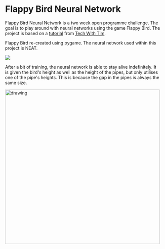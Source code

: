 # Flappy Bird Neural Network

Flappy Bird Neural Network is a two week open programme challenge. The goal is to play around with neural networks using the game Flappy Bird. The project is based on a [tutorial](https://www.youtube.com/watch?v=MMxFDaIOHsE&list=PLzMcBGfZo4-lwGZWXz5Qgta_YNX3_vLS2) from [Tech With Tim](https://www.youtube.com/c/TechWithTim). 

Flappy Bird re-created using pygame. The neural network used within this project is NEAT.

![](https://i.imgur.com/GTTLFI0.gifv)

After a bit of training, the neural network is able to stay alive indefinitely. It is given the bird's height as well as the height of the pipes, but only utilises one of the pipe's heights. This is because the gap in the pipes is always the same size.  

<img src="https://i.imgur.com/4v84Jsb.png" alt="drawing" width="500"/>
